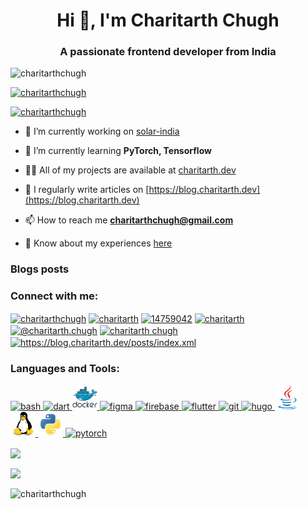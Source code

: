 <h1 align="center">Hi 👋, I'm Charitarth Chugh</h1>
<h3 align="center">A passionate frontend developer from India</h3>

<p align="left"> <img src="https://komarev.com/ghpvc/?username=charitarthchugh&label=Profile%20views&color=0e75b6&style=flat" alt="charitarthchugh" /> </p>

<p align="left"> <a href="https://github.com/ryo-ma/github-profile-trophy"><img src="https://github-profile-trophy.vercel.app/?username=charitarthchugh" alt="charitarthchugh" /></a> </p>

<p align="left"> <a href="https://twitter.com/charitarthchugh" target="blank"><img src="https://img.shields.io/twitter/follow/charitarthchugh?logo=twitter&style=for-the-badge" alt="charitarthchugh" /></a> </p>

- 🔭 I’m currently working on [solar-india](https://github.com/charitarthchugh/solar-india)

- 🌱 I’m currently learning **PyTorch, Tensorflow**

- 👨‍💻 All of my projects are available at [charitarth.dev](charitarth.dev)

- 📝 I regularly write articles on [https://blog.charitarth.dev](https://blog.charitarth.dev)

- 📫 How to reach me **[charitarthchugh@gmail.com](mailto://charitarth.chugh@gmail.com)**

- 📄 Know about my experiences [here](https://github.com/charitarthchugh/resume/blob/main/resume.pdf)

### Blogs posts
<!-- BLOG-POST-LIST:START -->
<!-- BLOG-POST-LIST:END -->

<h3 align="left">Connect with me:</h3>
<p align="left">
<a href="https://twitter.com/charitarthchugh" target="blank"><img align="center" src="https://raw.githubusercontent.com/rahuldkjain/github-profile-readme-generator/master/src/images/icons/Social/twitter.svg" alt="charitarthchugh" height="30" width="40" /></a>
<a href="https://linkedin.com/in/charitarth" target="blank"><img align="center" src="https://raw.githubusercontent.com/rahuldkjain/github-profile-readme-generator/master/src/images/icons/Social/linked-in-alt.svg" alt="charitarth" height="30" width="40" /></a>
<a href="https://stackoverflow.com/users/14759042" target="blank"><img align="center" src="https://raw.githubusercontent.com/rahuldkjain/github-profile-readme-generator/master/src/images/icons/Social/stack-overflow.svg" alt="14759042" height="30" width="40" /></a>
<a href="https://kaggle.com/charitarth" target="blank"><img align="center" src="https://raw.githubusercontent.com/rahuldkjain/github-profile-readme-generator/master/src/images/icons/Social/kaggle.svg" alt="charitarth" height="30" width="40" /></a>
<a href="https://medium.com/@charitarth.chugh" target="blank"><img align="center" src="https://raw.githubusercontent.com/rahuldkjain/github-profile-readme-generator/master/src/images/icons/Social/medium.svg" alt="@charitarth.chugh" height="30" width="40" /></a>
<a href="https://www.youtube.com/c/charitarth chugh" target="blank"><img align="center" src="https://raw.githubusercontent.com/rahuldkjain/github-profile-readme-generator/master/src/images/icons/Social/youtube.svg" alt="charitarth chugh" height="30" width="40" /></a>
<a href="/https://blog.charitarth.dev/posts/index.xml" target="blank"><img align="center" src="https://raw.githubusercontent.com/rahuldkjain/github-profile-readme-generator/master/src/images/icons/Social/rss.svg" alt="https://blog.charitarth.dev/posts/index.xml" height="30" width="40" /></a>
</p>

<h3 align="left">Languages and Tools:</h3>
<p align="left"> <a href="https://www.gnu.org/software/bash/" target="_blank"> <img src="https://www.vectorlogo.zone/logos/gnu_bash/gnu_bash-icon.svg" alt="bash" width="40" height="40"/> </a> <a href="https://dart.dev" target="_blank"> <img src="https://www.vectorlogo.zone/logos/dartlang/dartlang-icon.svg" alt="dart" width="40" height="40"/> </a> <a href="https://www.docker.com/" target="_blank"> <img src="https://raw.githubusercontent.com/devicons/devicon/master/icons/docker/docker-original-wordmark.svg" alt="docker" width="40" height="40"/> </a> <a href="https://www.figma.com/" target="_blank"> <img src="https://www.vectorlogo.zone/logos/figma/figma-icon.svg" alt="figma" width="40" height="40"/> </a> <a href="https://firebase.google.com/" target="_blank"> <img src="https://www.vectorlogo.zone/logos/firebase/firebase-icon.svg" alt="firebase" width="40" height="40"/> </a> <a href="https://flutter.dev" target="_blank"> <img src="https://www.vectorlogo.zone/logos/flutterio/flutterio-icon.svg" alt="flutter" width="40" height="40"/> </a> <a href="https://git-scm.com/" target="_blank"> <img src="https://www.vectorlogo.zone/logos/git-scm/git-scm-icon.svg" alt="git" width="40" height="40"/> </a> <a href="https://gohugo.io/" target="_blank"> <img src="https://api.iconify.design/logos-hugo.svg" alt="hugo" width="40" height="40"/> </a> <a href="https://www.java.com" target="_blank"> <img src="https://raw.githubusercontent.com/devicons/devicon/master/icons/java/java-original.svg" alt="java" width="40" height="40"/> </a> <a href="https://www.linux.org/" target="_blank"> <img src="https://raw.githubusercontent.com/devicons/devicon/master/icons/linux/linux-original.svg" alt="linux" width="40" height="40"/> </a> <a href="https://www.python.org" target="_blank"> <img src="https://raw.githubusercontent.com/devicons/devicon/master/icons/python/python-original.svg" alt="python" width="40" height="40"/> </a> <a href="https://pytorch.org/" target="_blank"> <img src="https://www.vectorlogo.zone/logos/pytorch/pytorch-icon.svg" alt="pytorch" width="40" height="40"/> </a> </p>

<p href="https://github.com/anuraghazra/github-readme-stats">
  <img align="center" src="https://github-readme-stats.vercel.app/api?username=charitarthchugh&show_icons=true&theme=onedark" />
</p>
<p href="https://github.com/anuraghazra/convoychat">
  <img align="center" src="https://github-readme-stats.vercel.app/api/top-langs/?username=charitarthchugh&theme=onedark&layout=compact" />
</p>


<p><img align="center" src="https://github-readme-streak-stats.herokuapp.com/?user=charitarthchugh&" alt="charitarthchugh" /></p>
